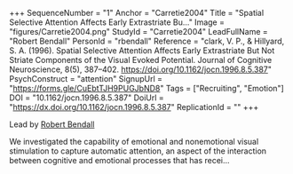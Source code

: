 +++
SequenceNumber = "1"
Anchor = "Carretie2004"
Title = "Spatial Selective Attention Affects Early Extrastriate Bu..."
Image = "figures/Carretie2004.png"
StudyId = "Carretie2004"
LeadFullName = "Robert Bendall"
PersonId = "rbendall"
Reference = "clark, V. P., & Hillyard, S. A. (1996). Spatial Selective Attention Affects Early Extrastriate But Not Striate Components of the Visual Evoked Potential. Journal of Cognitive Neuroscience, 8(5), 387–402. https://doi.org/10.1162/jocn.1996.8.5.387"
PsychConstruct = "attention"
SignupUrl = "https://forms.gle/CuEbtTJH9PUGJbND8"
Tags = ["Recruiting", "Emotion"]
DOI = "10.1162/jocn.1996.8.5.387"
DoiUrl = "https://dx.doi.org/10.1162/jocn.1996.8.5.387"
ReplicationId = ""
+++

Lead by [Robert Bendall](/people/#rbendall)

We investigated the capability of emotional and nonemotional visual stimulation to capture automatic attention, an aspect of the interaction between cognitive and emotional processes that has recei...
